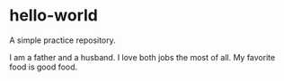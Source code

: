 # hello-world
A simple practice repository.

I am a father and a husband.  I love both jobs the most of all.  My favorite food is good food.
